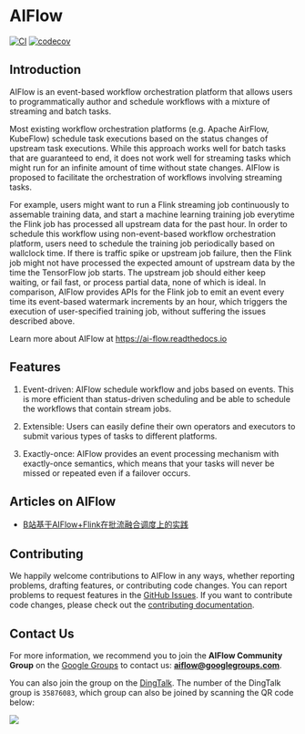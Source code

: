 # AIFlow

[![CI](https://github.com/flink-extended/ai-flow/actions/workflows/flink_ai_flow_ci.yml/badge.svg)](https://github.com/flink-extended/ai-flow/actions/workflows/flink_ai_flow_ci.yml)
[![codecov](https://codecov.io/gh/flink-extended/ai-flow/branch/master/graph/badge.svg?token=ISWZNXUYO5)](https://codecov.io/gh/flink-extended/ai-flow)

## Introduction

AIFlow is an event-based workflow orchestration platform that allows users to
programmatically author and schedule workflows with a mixture of streaming and
batch tasks.

Most existing workflow orchestration platforms (e.g. Apache AirFlow, KubeFlow)
schedule task executions based on the status changes of upstream task
executions. While this approach works well for batch tasks that are guaranteed
to end, it does not work well for streaming tasks which might run for an
infinite amount of time without state changes. AIFlow is proposed to facilitate
the orchestration of workflows involving streaming tasks.

For example, users might want to run a Flink streaming job continuously to
assemable training data, and start a machine learning training job everytime the
Flink job has processed all upstream data for the past hour. In order to
schedule this workflow using non-event-based workflow orchestration platform,
users need to schedule the training job periodically based on wallclock time. If
there is traffic spike or upstream job failure, then the Flink job might not
have processed the expected amount of upstream data by the time the TensorFlow
job starts. The upstream job should either keep waiting, or fail fast, or
process partial data, none of which is ideal. In comparison, AIFlow provides
APIs for the Flink job to emit an event every time its event-based watermark
increments by an hour, which triggers the execution of user-specified training
job, without suffering the issues described above.

Learn more about AIFlow at https://ai-flow.readthedocs.io

## Features

1. Event-driven: AIFlow schedule workflow and jobs based on events. This is more efficient than status-driven scheduling and be able to schedule the workflows that contain stream jobs.

2. Extensible: Users can easily define their own operators and executors to submit various types of tasks to different platforms.

3. Exactly-once: AIFlow provides an event processing mechanism with exactly-once semantics, which means that your tasks will never be missed or repeated even if a failover occurs.

## Articles on AIFlow

- [B站基于AIFlow+Flink在批流融合调度上的实践](https://mp.weixin.qq.com/s/XC7BjfrbOrtFmumwhmctbA)


## Contributing

We happily welcome contributions to AIFlow in any ways, whether reporting problems, drafting features, or contributing code changes.
You can report problems to request features in the [GitHub Issues](https://github.com/flink-extended/ai-flow/issues).
If you want to contribute code changes, please check out the [contributing documentation](./CONTRIBUTING.md).


## Contact Us

For more information, we recommend you to join the **AIFlow Community Group** on the [Google Groups](https://groups.google.com) to contact us: **aiflow@googlegroups.com**.

You can also join the group on the [DingTalk](https://www.dingtalk.com). The number of the DingTalk group is `35876083`, which group can also be joined by scanning the QR code below:

![](https://raw.githubusercontent.com/wiki/alibaba/flink-ai-extended/images/dingtalk_qr_code.png)
